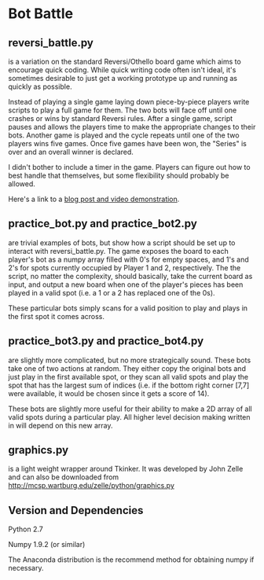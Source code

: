 # Bot Battle

## reversi_battle.py

is a variation on the standard Reversi/Othello board game which aims to encourage quick coding. While quick writing code often isn't ideal, it's sometimes desirable to just get a working prototype up and running as quickly as possible.

Instead of playing a single game laying down piece-by-piece players write scripts to play a full game for them. The two bots will face off until one crashes or wins by standard Reversi rules. After a single game, script pauses and allows the players time to make the appropriate changes to their bots. Another game is played and the cycle repeats until one of the two players wins five games. Once five games have been won, the "Series" is over and an overall winner is declared.

I didn't bother to include a timer in the game. Players can figure out how to best handle that themselves, but some flexibility should probably be allowed.

Here's a link to a [blog post and video demonstration](http://what-is-bioinformatics.blogspot.com/2015/08/bot-battle.html).

## practice_bot.py and practice_bot2.py
are trivial examples of bots, but show how a script should be set up to interact with reversi_battle.py. The game exposes the board to each player's bot as a numpy array filled with 0's for empty spaces, and 1's and 2's for spots currently occupied by Player 1 and 2, respectively. The the script, no matter the complexity, should basically, take the current board as input, and output a new board when one of the player's pieces has been played in a valid spot (i.e. a 1 or a 2 has replaced one of the 0s). 

These particular bots simply scans for a valid position to play and plays in the first spot it comes across.

## practice_bot3.py and practice_bot4.py
are slightly more complicated, but no more strategically sound. These bots take one of two actions at random. They either copy the original bots and just play in the first available spot, or they scan all valid spots and play the spot that has the largest sum of indices (i.e. if the bottom right corner [7,7] were available, it would be chosen since it gets a score of 14).

These bots are slightly more useful for their ability to make a 2D array of all valid spots during a particular play. All higher level decision making written in will depend on this new array.

## graphics.py

is a light weight wrapper around Tkinker. It was developed by John Zelle and can also be downloaded from http://mcsp.wartburg.edu/zelle/python/graphics.py

## Version and Dependencies

Python 2.7

Numpy 1.9.2 (or similar)

The Anaconda distribution is the recommend method for obtaining numpy if necessary.
